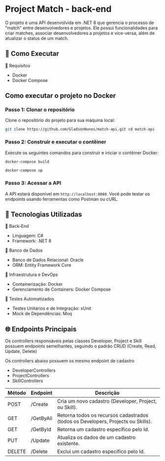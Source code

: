 
# Project Match - back-end 

O projeto é uma API desenvolvida em .NET 8 que gerencia o processo de "match" entre desenvolvedores e projetos. Ele possui funcionalidades para criar matches, associar desenvolvedores a projetos e vice-versa, além de atualizar o status de um match.

## 🚀 Como Executar
🔧 Requisitos

- Docker
- Docker Compose
## Como executar o projeto no Docker

### Passo 1: Clonar o repositório

Clone o repositório do projeto para sua máquina local:
```bash
git clone https://github.com/GladsonNunes/match-api.git cd match-api
```


### Passo 2: Construir e executar o contêiner

Execute os seguintes comandos para construir e iniciar o contêiner Docker:
```bash
docker-compose build 
```
```bash
docker-compose up
```

### Passo 3: Acessar a API

A API estará disponível em `http://localhost:8080`. Você pode testar os endpoints usando ferramentas como Postman ou cURL.



## 📜 Tecnologias Utilizadas

🔹 Back-End
- Linguagem: C#
- Framework: .NET 8

🔹 Banco de Dados
- Banco de Dados Relacional: Oracle
- ORM: Entity Framework Core


🔹 Infraestrutura e DevOps
- Containerização: Docker
- Gerenciamento de Containers: Docker Compose

🔹 Testes Automatizados
- Testes Unitários e de Integração: xUnit
- Mock de Dependências: Moq


## 🌐 Endpoints Principais

Os controllers responsáveis pelas classes Developer, Project e Skill possuem endpoints semelhantes, seguindo o padrão CRUD (Create, Read, Update, Delete)

Os controllers abaixo possuem os mesmo endpoint de cadastro
- DeveloperControllers
- ProjectControllers
- SkillControllers

| Método | Endpoint             | Descrição                       |
|--------|----------------------|---------------------------------|
| POST   | /Create              | Cria um novo cadastro (Developer, Project, ou Skill).          |
| GET    | /GetByAll            |  Retorna todos os recursos cadastrados (todos os Developers, Projects ou Skills).     |
| GET    | /GetById             | Retorna um cadastro específico pelo Id.        |
| PUT    | /Update              | Atualiza os dados de um cadastro existente.          |
| DELETE | /Delete              | Exclui um cadastro específico pelo Id.          |

